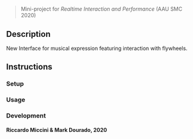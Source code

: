 # <Insert Name Here>
> Mini-project for *Realtime Interaction and Performance* (AAU SMC 2020)


## Description
New Interface for musical expression featuring interaction with flywheels.


## Instructions


### Setup


### Usage


### Development


#### Riccardo Miccini & Mark Dourado, 2020